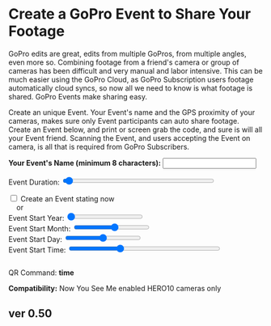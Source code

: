 # Create a GoPro Event to Share Your Footage

<script src="../../jquery.min.js"></script>
<script src="../../qrcodeborder.js"></script>
<style>
        #qrcode{
            width: 100%;
        }
        div{
            width: 100%;
            display: inline-block;
        }
</style>

GoPro edits are great, edits from multiple GoPros, from multiple angles, even more so. Combining footage from a friend's camera or group of cameras has been difficult and very manual and labor intensive. This can be much easier using the GoPro Cloud, as GoPro Subscription users footage automatically cloud syncs, so now all we need to know is what footage is shared. GoPro Events make sharing easy.

Create an unique Event. Your Event's name and the GPS proximity of your cameras, makes sure only Event participants can auto share footage. Create an Event below, and print or screen grab the code, and sure is will all your Event friend. Scanning the Event, and users accepting the Event on camera, is all that is required from GoPro Subscribers.


**Your Event's Name (minimum 8 characters):**  <input type="text" id="eventname" value=""><br>

Event Duration: <input type="range" style="width: 300px;" id="tlend" name="tlend" min="1" max="300" value="6"><label for="tlend"></label> <b id="endtext"></b><br>

<input type="checkbox" id="startnow" name="startnow"> <label for="startnow">Create an Event stating now</label><br>
&nbsp;&nbsp;&nbsp; or<br> 
Event Start Year: <input type="range" style="width: 150px;" id="yrstrt" name="yrstrt" min="21" max="99" value="21"><label for="yrstrt"></label> <b id="startyr"></b><br>
Event Start Month: <input type="range" style="width: 150px;" id="mnstrt" name="mnstrt" min="1" max="12" value="initmn"><label for="mnstrt"></label> <b id="startmn"></b><br>
Event Start Day: <input type="range" style="width: 150px;" id="dystrt" name="dystrt" min="1" max="31" value="initdy"><label for="dystrt"></label> <b id="startdy"></b><br>
Event Start Time: <input type="range" style="width: 300px;" id="tlstrt" name="tlstrt" min="1" max="143" value="48"><label for="tlstrt"></label> <b id="starttm"></b><br>


<center>
<div id="qrcode"></div>
<br>
</center>

QR Command: <b id="qrtext">time</b><br>

		
**Compatibility:** Now You See Me enabled HERO10 cameras only
        
## ver 0.50

<script>
var once = true;
var qrcode;
var cmd = "";
var lasttimecmd = "";
var changed = true;

function dcmd(cmd, id) {
    var x;
    var i;
	if(document.getElementById(id) !== null)
	{
		x = document.getElementById(id).checked;
		if( x === true)
			cmd = cmd + document.getElementById(id).value;
	}
	else
	{
		for (i = 1; i < 15; i++) { 
			var newid = id+i;
			if(document.getElementById(newid) !== null)
			{
				x = document.getElementById(newid).checked;
				if( x === true)
					cmd = cmd + document.getElementById(newid).value;
			}
		}
	}
	return cmd;
}


function pad(num, size) {
    var s = num+"";
    while (s.length < size) s = "0" + s;
    return s;
}

function padTime(i) {
  if (i < 10) {i = "0" + i;}  // add zero in front of numbers < 10
  return i;
}


function makeQR() 
{	
  if(once === true)
  {
    qrcode = new QRCode(document.getElementById("qrcode"), 
    {
      text : "\"Need an Event name\"",
      width : 360,
      height : 360,
      correctLevel : QRCode.CorrectLevel.M
    });
	
	var today;
	var yy,mm,dd,h,m,s;
	today = new Date();
	yy = today.getFullYear() - 2000;
	mm = today.getMonth() + 1;
	dd = today.getDate();
	h = today.getHours();
	m = today.getMinutes();
	s = today.getSeconds();
	//yy = padTime(yy);
	//mm = padTime(mm);
	//dd = padTime(dd);
	hh = padTime(h);
	mn = padTime(m);
	ss = padTime(s);
	
	document.getElementById("startyr").innerHTML = "20" + yy;
	document.getElementById("startmn").innerHTML = mm;
	document.getElementById("startdy").innerHTML = dd;
	
	document.getElementById("yrstrt").value = yy;
	document.getElementById("msstrt").value = mm;
	document.getElementById("dystrt").value = dd;	
	
    once = false;
  }
}


function timeLoop()
{
	if(document.getElementById("eventname") !== null)
	{	
		var filename = document.getElementById("eventname").value;

		cmd = "!MEVNT=\"" + filename;
		var fhours = 0.5;

		if(document.getElementById("tlstrt") !== null)
		{
			var start = parseInt(document.getElementById("tlstrt").value);
			var startmins = start*10;
			
			var dur = parseInt(document.getElementById("tlend").value);
			var durmins = dur*15;

			var starthourstime = Math.trunc((startmins-1) / 60);
			var startminstime = (startmins-1) - starthourstime * 60;	

			var endhourstime = Math.trunc(durmins / 60);
			var endminstime = durmins - endhourstime * 60;

			var stxt = pad(starthourstime, 2) + ":" + pad(startminstime, 2);
			var etxt = pad(endhourstime, 2) + ":" + pad(endminstime, 2);

			document.getElementById("starttm").innerHTML = stxt;
			document.getElementById("endtext").innerHTML = etxt;

			var y = document.getElementById("yrstrt").value;
			var mo = document.getElementById("mnstrt").value; 
			var d = document.getElementById("dystrt").value; 
		
			document.getElementById("startyr").innerHTML = "20" + pad(y,2);
			document.getElementById("startmn").innerHTML = mo;
			document.getElementById("startdy").innerHTML = d;
	
			if(document.getElementById("startnow").checked === true)
			{
				cmd = cmd + "+" + endhourstime + "." + pad(Math.trunc(endminstime*100/60), 2) + "\"";
			}
			else
			{
			
				cmd = cmd + pad(y, 2)+ pad(mo, 2) + pad(d, 2) + pad(startminstime, 2) + "+" + endhourstime + "." + pad(Math.trunc(endminstime*100/60), 2) + "\"";
			}
		}
		
		
	}
	else
	{
		cmd = "\"Need an Event name\"";
	}

	qrcode.clear(); 
	qrcode.makeCode(cmd);


	if(cmd != lasttimecmd)
	{
		changed = true;
		lasttimecmd = cmd;
	}

	if(changed === true)
	{
		document.getElementById("qrtext").innerHTML = cmd;
		changed = false;
	}

	var t = setTimeout(timeLoop, 50);
}

function myReloadFunction() {
  location.reload();
}

makeQR();
timeLoop();
</script>
